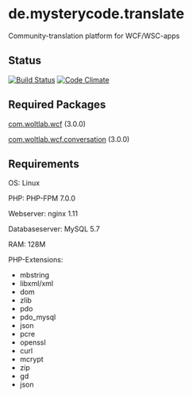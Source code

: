 # de.mysterycode.translate
Community-translation platform for WCF/WSC-apps

Status
-------------
[![Build Status](https://travis-ci.org/MysteryCode/de.mysterycode.translate.svg?branch=master)](https://travis-ci.org/MysteryCode/de.mysterycode.translate) [![Code Climate](https://codeclimate.com/github/MysteryCode/de.mysterycode.translate/badges/gpa.svg)](https://codeclimate.com/github/MysteryCode/de.mysterycode.translate) 

Required Packages
-------------
[com.woltlab.wcf](https://github.com/WoltLab/WCF) (3.0.0)

[com.woltlab.wcf.conversation](https://github.com/WoltLab/com.woltlab.wcf.conversation) (3.0.0)

Requirements
-------------
OS: Linux

PHP: PHP-FPM 7.0.0

Webserver: nginx 1.11

Databaseserver: MySQL 5.7

RAM: 128M

PHP-Extensions:
* mbstring
* libxml/xml
* dom
* zlib
* pdo
* pdo_mysql
* json
* pcre
* openssl
* curl
* mcrypt
* zip
* gd
* json
